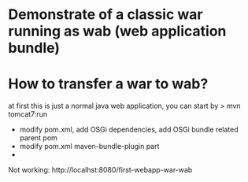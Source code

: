 # Demonstrate of a classic war running as wab (web application bundle) 

# How to transfer a war to wab?
at first this is just a normal java web application, you can start by > mvn tomcat7:run

* modify pom.xml, add OSGi dependencies, add OSGi bundle related parent pom
* modify pom.xml maven-bundle-plugin part
* 

Not working: http://localhst:8080/first-webapp-war-wab 



